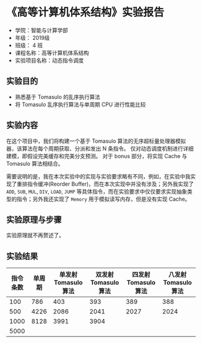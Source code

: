 # 《高等计算机体系结构》实验报告

- 学院：智能与计算学部
- 年级： 2019级
- 班级： 4 班
- 课程名称：高等计算机体系结构
- 实验项目名称：动态指令调度

## 实验目的
- 熟悉基于 Tomasulo 的乱序执行算法
- 将 Tomasulo 乱序执行算法与单周期 CPU 进行性能比较

## 实验内容
在这个项目中，我们将构建一个基于 Tomasulo 算法的无序超标量处理器模拟器，该算法在每个周期获取、分派和发出 N 条指令。 仅对动态调度机制进行详细建模，即假设完美缓存和完美分支预测。 对于 bonus 部分，将实现 Cache 与 Tomasulo 算法相结合。

需要说明的是，我在本次实验中的实现与实验要求略有不同，例如，在实验中我实现了重排指令缓冲(Reorder Buffer)，而在本次实现中并没有涉及；另外我实现了 `ADD`, `SUB`, `MUL`, `DIV`, `LOAD`, `JUMP` 等具体指令，而在实验要求中仅仅要求实现抽象类型的指令；另外我还实现了 `Memory` 用于模拟读写内存，但是没有实现 Cache。  
  
## 实验原理与步骤
实验原理就不再赘述了。

## 实验结果
|指令条数| 单周期 |单发射 Tomasulo 算法| 双发射 Tomasulo 算法| 四发射 Tomasulo 算法| 八发射 Tomasulo 算法|    
|------|------|------|------|------|------|
| 100  | 786  | 403  | 393  | 389  |  388 |
| 500  | 4226 | 2086 | 2041 | 2027 | 2024 |
| 1000 | 8128 | 3991 | 3904 |      |      |
| 5000 |      |      |      |      |      |